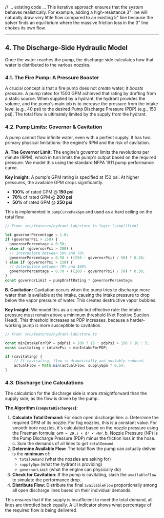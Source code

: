// ... existing code ...
This iterative approach ensures that the system behaves realistically. For example, adding a high-resistance 3" line will naturally draw very little flow compared to an existing 5" line because the solver finds an equilibrium where the massive friction loss in the 3" line chokes its own flow.

---

## 4. The Discharge-Side Hydraulic Model

Once the water reaches the pump, the discharge side calculates how that water is distributed to the various nozzles.

### 4.1. The Fire Pump: A Pressure Booster

A crucial concept is that a fire pump does not *create* water; it *boosts pressure*. A pump rated for 1500 GPM achieved that rating by drafting from a static source. When supplied by a hydrant, the hydrant provides the volume, and the pump's main job is to increase the pressure from the intake level (e.g., 40 psi) to the desired Pump Discharge Pressure (PDP) (e.g., 150 psi). The total flow is ultimately limited by the supply from the hydrant.

### 4.2. Pump Limits: Governor & Cavitation

A pump cannot flow infinite water, even with a perfect supply. It has two primary physical limitations: the engine's RPM and the risk of cavitation.

**A. The Governor Limit:**
The engine's governor limits the revolutions per minute (RPM), which in turn limits the pump's output based on the required pressure. We model this using the standard NFPA 1911 pump performance curve.

**Key Insight:** A pump's GPM rating is specified at 150 psi. At higher pressures, the available GPM drops significantly.
-   **100%** of rated GPM @ **150 psi**
-   **70%** of rated GPM @ **200 psi**
-   **50%** of rated GPM @ **250 psi**

This is implemented in `pumpCurveMaxGpm` and used as a hard ceiling on the total flow.

```typescript
// From: src/features/hydrant-lab/store.ts logic (simplified)

let governorPercentage = 1.0;
if (governorPsi > 250) {
  governorPercentage = 0.50;
} else if (governorPsi > 200) {
  // Interpolate between 50% and 70%
  governorPercentage = 0.50 + ((250 - governorPsi) / 50) * 0.20;
} else if (governorPsi > 150) {
  // Interpolate between 70% and 100%
  governorPercentage = 0.70 + ((200 - governorPsi) / 50) * 0.30;
}
const governorLimit = pumpDraftRating * governorPercentage;
```

**B. Cavitation:**
Cavitation occurs when the pump tries to discharge more water than is available at the intake, causing the intake pressure to drop below the vapor pressure of water. This creates destructive vapor bubbles.

**Key Insight:** We model this as a simple but effective rule: the intake pressure must remain above a minimum threshold (Net Positive Suction Head). This threshold increases as PDP increases, because a harder-working pump is more susceptible to cavitation.

```typescript
// From: src/features/hydrant-lab/store.ts

const minIntakeForPDP = pdpPsi > 200 ? 15 : pdpPsi > 150 ? 10 : 5;
const cavitating = intakePsi < minIntakeForPDP;

if (cavitating) {
    // If cavitating, flow is dramatically and unstably reduced.
    actualFlow = Math.min(actualFlow, supplyGpm * 0.5);
}
```

### 4.3. Discharge Line Calculations

The calculation for the discharge side is more straightforward than the supply side, as the flow is driven by the pump.

**The Algorithm (`computeDischarges`):**
1.  **Calculate Total Demand:** For each open discharge line:
    a.  Determine the required GPM of its nozzle. For fog nozzles, this is a constant value. For smooth bore nozzles, it's calculated based on the nozzle pressure using the Freeman formula: `GPM = 29.7 × d² × √NP`.
    b.  Nozzle Pressure (NP) is the Pump Discharge Pressure (PDP) minus the friction loss in the hose.
    c.  Sum the demands of all lines to get `totalDemand`.
2.  **Determine Available Flow:** The total flow the pump can actually deliver is the **minimum** of:
    -   `totalDemand` (what the nozzles are asking for)
    -   `supplyGpm` (what the hydrant is providing)
    -   `governorLimit` (what the engine can physically do)
3.  **Check for Cavitation:** If the pump is cavitating, slash the `availableFlow` to simulate the performance drop.
4.  **Distribute Flow:** Distribute the final `availableFlow` proportionally among all open discharge lines based on their individual demands.

This ensures that if the supply is insufficient to meet the total demand, all lines are throttled back equally. A UI indicator shows what percentage of the required flow is being delivered.